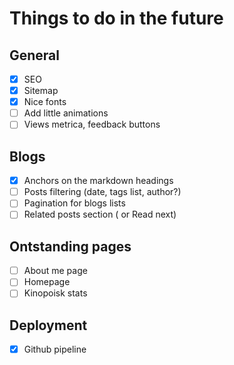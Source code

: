 # Things to do in the future

## General

- [x] SEO
- [x] Sitemap
- [x] Nice fonts
- [ ] Add little animations
- [ ] Views metrica, feedback buttons

## Blogs

- [x] Anchors on the markdown headings
- [ ] Posts filtering (date, tags list, author?)
- [ ] Pagination for blogs lists
- [ ] Related posts section ( or Read next)

## Ontstanding pages

- [ ] About me page
- [ ] Homepage
- [ ] Kinopoisk stats

## Deployment
- [x] Github pipeline
